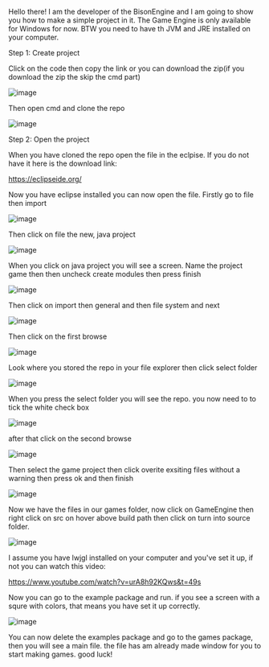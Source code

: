 Hello there! I am the developer of the BisonEngine and I am going to show you how to make a simple project in it.
The Game Engine is only available for Windows for now. BTW you need to have th JVM and JRE installed on your computer.

Step 1: Create project


Click on the code then copy the link or you can download the zip(if you download the zip the skip the cmd part)


![image](https://github.com/user-attachments/assets/baeaa0d0-91c2-4130-9665-4f16251feb70)


Then open cmd and clone the repo


![image](https://github.com/user-attachments/assets/c935d36e-fc90-4492-a585-dcd40a04e406)


Step 2: Open the project


When you have cloned the repo open the file in the eclpise. If you do not have it here is the download link:


https://eclipseide.org/


Now you have eclipse installed you can now open the file. Firstly go to file then import


![image](https://github.com/user-attachments/assets/c6f1b24c-c49a-474a-8e3a-00619d4b34b5)





Then click on file the new, java project


![image](https://github.com/user-attachments/assets/57c75591-654c-4545-bb23-64706aea1838)


When you click on java project you will see a screen. Name the project game then then uncheck create modules then press finish


![image](https://github.com/user-attachments/assets/f32fbe16-b90a-4f01-9aeb-8d68af13e3f1)


Then click on import then general and then file system and next


![image](https://github.com/user-attachments/assets/120594d8-0d2c-4130-87e0-969115bf452e)


Then click on the first browse


![image](https://github.com/user-attachments/assets/6d023ae4-080a-41a6-ad8b-cb9987e2b4b2)


Look where you stored the repo in your file explorer then click select folder


![image](https://github.com/user-attachments/assets/23d179bb-16dc-4d40-8556-f4af71ce6741)


When you press the select folder you will see the repo. you now need to to tick the white check box


![image](https://github.com/user-attachments/assets/2903ce4a-b3af-4930-afb4-1819d3a7db6d)


after that click on the second browse


![image](https://github.com/user-attachments/assets/773a78ea-100a-4eaf-a298-eb0f801c816c)


Then select the game project then click overite exsiting files without a warning then press ok and then finish


![image](https://github.com/user-attachments/assets/853c4c27-9c07-44cf-9dc1-0cc0cb6de98d)



Now we have the files in our games folder, now click on GameEngine then right click on src on hover above build path then click on turn into source folder.


![image](https://github.com/user-attachments/assets/e3e15927-c4a9-4bbb-9692-dc20c743b97d)


I assume you have lwjgl installed on your computer and you've set it up, if not you can watch this video:


https://www.youtube.com/watch?v=urA8h92KQws&t=49s


Now you can go to the example package and run. if you see a screen with a squre with colors, that means you have set it up correctly.


![image](https://github.com/user-attachments/assets/af727d7f-af2c-4bd2-a2f9-617f5329d53d)


You can now delete the examples package and go to the games package, then you will see a main file. the file has am already made window for you to start making games. good luck!
